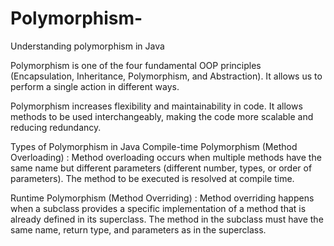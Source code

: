 # Polymorphism-
Understanding polymorphism in Java 


Polymorphism is one of the four fundamental OOP principles (Encapsulation, Inheritance, Polymorphism, and Abstraction). It allows us to perform a single action in different ways.

Polymorphism increases flexibility and maintainability in code. It allows methods to be used interchangeably, making the code more scalable and reducing redundancy.

Types of Polymorphism in Java
Compile-time Polymorphism (Method Overloading) : Method overloading occurs when multiple methods have the same name but different parameters (different number, types, or order of parameters). The method to be executed is resolved at compile time.

Runtime Polymorphism (Method Overriding) : Method overriding happens when a subclass provides a specific implementation of a method that is already defined in its superclass. The method in the subclass must have the same name, return type, and parameters as in the superclass.
